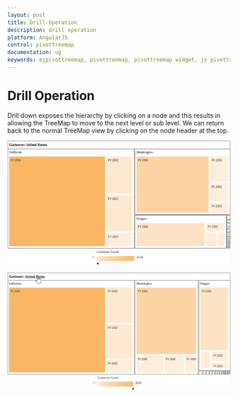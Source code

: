 ```yaml
---
layout: post
title: Drill-Operation
description: drill operation
platform: AngularJS
control: pivottreemap
documentation: ug
keywords: ejpivottreemap, pivottreemap, pivottreemap widget, js pivottreemap 
---
```


# Drill Operation

Drill down exposes the hierarchy by clicking on a node and this results in allowing the TreeMap to move to the next level or sub level. We can return back to the normal TreeMap view by clicking on the node header at the top.

![](/angular-1/PivotTreeMap/Drill-Operation_images/Drill_img1.png)

![](/angular-1/PivotTreeMap/Drill-Operation_images/Drill_img2.png)



